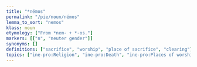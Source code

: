 ```yaml
---
title: "*némos"
permalink: "/pie/noun/némos"
lemma_to_sort: "nemos"
klass: noun
etymology: ["From *nem- +‎ *-os."]
markers: [["n", "neuter gender"]]
synonyms: []
definitions: ["sacrifice", "worship", "place of sacrifice", "clearing"]
topics: ["ine-pro:Religion", "ine-pro:Death", "ine-pro:Places of worship", "ine-pro:Landforms"]
---
```

